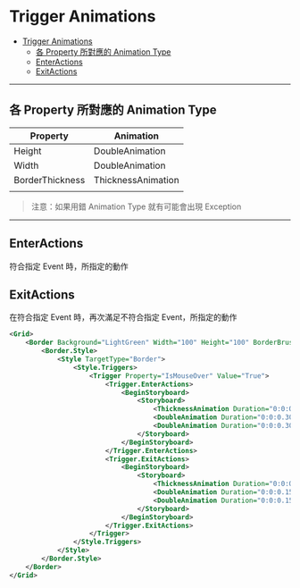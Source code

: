# Trigger Animations

- [Trigger Animations](#trigger-animations)
  - [各 Property 所對應的 Animation Type](#%e5%90%84-property-%e6%89%80%e5%b0%8d%e6%87%89%e7%9a%84-animation-type)
  - [EnterActions](#enteractions)
  - [ExitActions](#exitactions)

---

## 各 Property 所對應的 Animation Type

| Property        | Animation          |
| --------------- | ------------------ |
| Height          | DoubleAnimation    |
| Width           | DoubleAnimation    |
| BorderThickness | ThicknessAnimation |
|                 |                    |

> 注意：如果用錯 Animation Type 就有可能會出現 Exception

---

## EnterActions

符合指定 Event 時，所指定的動作

## ExitActions

在符合指定 Event 時，再次滿足不符合指定 Event，所指定的動作

```xml
<Grid>
    <Border Background="LightGreen" Width="100" Height="100" BorderBrush="Green">
        <Border.Style>
            <Style TargetType="Border">
                <Style.Triggers>
                    <Trigger Property="IsMouseOver" Value="True">
                        <Trigger.EnterActions>
                            <BeginStoryboard>
                                <Storyboard>
                                    <ThicknessAnimation Duration="0:0:0.400" To="3" Storyboard.TargetProperty="BorderThickness" />
                                    <DoubleAnimation Duration="0:0:0.300" To="125" Storyboard.TargetProperty="Height" />
                                    <DoubleAnimation Duration="0:0:0.300" To="125" Storyboard.TargetProperty="Width" />
                                </Storyboard>
                            </BeginStoryboard>
                        </Trigger.EnterActions>
                        <Trigger.ExitActions>
                            <BeginStoryboard>
                                <Storyboard>
                                    <ThicknessAnimation Duration="0:0:0.250" To="0" Storyboard.TargetProperty="BorderThickness" />
                                    <DoubleAnimation Duration="0:0:0.150" To="100" Storyboard.TargetProperty="Height" />
                                    <DoubleAnimation Duration="0:0:0.150" To="100" Storyboard.TargetProperty="Width" />
                                </Storyboard>
                            </BeginStoryboard>
                        </Trigger.ExitActions>
                    </Trigger>
                </Style.Triggers>
            </Style>
        </Border.Style>
    </Border>
</Grid>
```
